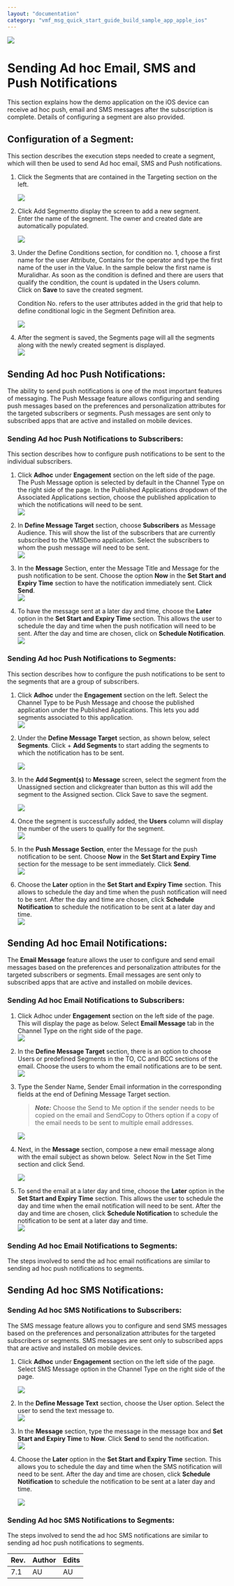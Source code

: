 ```yaml
---
layout: "documentation"
category: "vmf_msg_quick_start_guide_build_sample_app_apple_ios"
---
```

                            

[![](Resources/Images/pdf.png)](http://docs.voltmx.com/8_x_PDFs/messaging/voltmx_foundry_engagement_services_quick_start_guide_build_sample_app_apple_ios.pdf "VoltMX Foundry Engagement Services Quick Start Guide – Building a Sample App – Apple iOS")

Sending Ad hoc Email, SMS and Push Notifications
================================================

This section explains how the demo application on the iOS device can receive ad hoc push, email and SMS messages after the subscription is complete. Details of configuring a segment are also provided.

Configuration of a Segment:
---------------------------

This section describes the execution steps needed to create a segment, which will then be used to send Ad hoc email, SMS and Push notifications.

1.  Click the Segments that are contained in the Targeting section on the left.
    
    ![](Resources/Images/segments.png)
    
2.  Click Add Segmentto display the screen to add a new segment.  
    Enter the name of the segment. The owner and created date are automatically populated.  
      
    ![](Resources/Images/Add_Segment.png)
3.  Under the Define Conditions section, for condition no. 1, choose a first name for the user Attribute, Contains for the operator and type the first name of the user in the Value. In the sample below the first name is Muralidhar. As soon as the condition is defined and there are users that qualify the condition, the count is updated in the Users column.  
    Click on **Save** to save the created segment.
    
    Condition No. refers to the user attributes added in the grid that help to define conditional logic in the Segment Definition area.  
      
    
    ![](Resources/Images/define_conditions_581x282.png)
    
4.  After the segment is saved, the Segments page will all the segments along with the newly created segment is displayed.  
    ![](Resources/Images/new_segments_573x230.png)
    

Sending Ad hoc Push Notifications:
----------------------------------

The ability to send push notifications is one of the most important features of messaging. The Push Message feature allows configuring and sending push messages based on the preferences and personalization attributes for the targeted subscribers or segments. Push messages are sent only to subscribed apps that are active and installed on mobile devices.

### Sending Ad hoc Push Notifications to Subscribers:

This section describes how to configure push notifications to be sent to the individual subscribers.

1.  Click **Adhoc** under **Engagement** section on the left side of the page. The Push Message option is selected by default in the Channel Type on the right side of the page. In the Published Applications dropdown of the Associated Applications section, choose the published application to which the notifications will need to be sent.  
    ![](Resources/Images/adhoc_engagement.png)  
    
2.  In **Define Message Target** section, choose **Subscribers** as Message Audience. This will show the list of the subscribers that are currently subscribed to the VMSDemo application. Select the subscribers to whom the push message will need to be sent.  
    ![](Resources/Images/define_message_target_591x358.png)
    
3.  In the **Message** Section, enter the Message Title and Message for the push notification to be sent. Choose the option **Now** in the **Set Start and Expiry Time** section to have the notification immediately sent. Click **Send**.  
    ![](Resources/Images/message_setexpirytime_598x388.png)
    
4.  To have the message sent at a later day and time, choose the **Later** option in the **Set Start and Expiry Time** section. This allows the user to schedule the day and time when the push notification will need to be sent. After the day and time are chosen, click on **Schedule Notification**.  
    ![](Resources/Images/schedule_notification.png)  
    

### Sending Ad hoc Push Notifications to Segments:

This section describes how to configure the push notifications to be sent to the segments that are a group of subscribers.

1.  Click **Adhoc** under the **Engagement** section on the left. Select the Channel Type to be Push Message and choose the published application under the Published Applications. This lets you add segments associated to this application.  
    ![](Resources/Images/adhoc_engagement2.png)  
    
2.  Under the **Define Message Target** section, as shown below, select **Segments**. Click + **Add Segments** to start adding the segments to which the notification has to be sent.
    
    ![](Resources/Images/Define_message_target_segments_586x184.png)
    
3.  In the **Add Segment(s)** to **Message** screen, select the segment from the Unassigned section and clickgreater than button as this will add the segment to the Assigned section. Click Save to save the segment.
    
    ![](Resources/Images/add_segments_to_message.png)
    
4.  Once the segment is successfully added, the **Users** column will display the number of the users to qualify for the segment.  
    ![](Resources/Images/segments_newly_added.png)  
    
5.  In the **Push Message Section**, enter the Message for the push notification to be sent. Choose **Now** in the **Set Start and Expiry Time** section for the message to be sent immediately. Click **Send**.  
    ![](Resources/Images/segment_push_message.png)
    
6.  Choose the **Later** option in the **Set Start and Expiry Time** section. This allows to schedule the day and time when the push notification will need to be sent. After the day and time are chosen, click **Schedule Notification** to schedule the notification to be sent at a later day and time.  
    ![](Resources/Images/segment_setstartexpiry.png)  
    

Sending Ad hoc Email Notifications:
-----------------------------------

The **Email Message** feature allows the user to configure and send email messages based on the preferences and personalization attributes for the targeted subscribers or segments. Email messages are sent only to subscribed apps that are active and installed on mobile devices.

### Sending Ad hoc Email Notifications to Subscribers:

1.  Click Adhoc under **Engagement** section on the left side of the page. This will display the page as below. Select **Email Message** tab in the Channel Type on the right side of the page.  
    ![](Resources/Images/subscriber_engagement.png)  
    
2.  In the **Define Message Target** section, there is an option to choose Users or predefined Segments in the TO, CC and BCC sections of the email. Choose the users to whom the email notifications are to be sent.  
    ![](Resources/Images/subscribers_define_target_message.png)
    
3.  Type the Sender Name, Sender Email information in the corresponding fields at the end of Defining Message Target section.
    
    > **_Note:_** Choose the Send to Me option if the sender needs to be copied on the email and SendCopy to Others option if a copy of the email needs to be sent to multiple email addresses.
    
    ![](Resources/Images/subscriber_define_message_target.png)
    
4.  Next, in the **Message** section, compose a new email message along with the email subject as shown below.  Select Now in the Set Time section and click Send.
    
    ![](Resources/Images/subscribers_email_message.png)
    
5.  To send the email at a later day and time, choose the **Later** option in the **Set Start and Expiry Time** section. This allows the user to schedule the day and time when the email notification will need to be sent. After the day and time are chosen, click **Schedule Notification** to schedule the notification to be sent at a later day and time.  
    ![](Resources/Images/subscriber_setstartepiry.png)  
    

### Sending Ad hoc Email Notifications to Segments:

The steps involved to send the ad hoc email notifications are similar to sending ad hoc push notifications to segments.

Sending Ad hoc SMS Notifications:
---------------------------------

### Sending Ad hoc SMS Notifications to Subscribers:

The SMS message feature allows you to configure and send SMS messages based on the preferences and personalization attributes for the targeted subscribers or segments. SMS messages are sent only to subscribed apps that are active and installed on mobile devices.

1.  Click **Adhoc** under **Engagement** section on the left side of the page. Select SMS Message option in the Channel Type on the right side of the page.
    
    ![](Resources/Images/SMS_adhoc.png)
    
2.  In the **Define Message Text** section, choose the User option. Select the user to send the text message to.  
    ![](Resources/Images/SMS_definemessagetarget.png)  
    
3.  In the **Message** section, type the message in the message box and **Set Start and Expiry Time** to **Now**. Click **Send** to send the notification.  
    ![](Resources/Images/sms_setstartexpiry.png)  
    
4.  Choose the **Later** option in the **Set Start and Expiry Time** section. This allows you to schedule the day and time when the SMS notification will need to be sent. After the day and time are chosen, click **Schedule Notification** to schedule the notification to be sent at a later day and time.  
    
    ![](Resources/Images/SMS_schedulenotification.png)
    
      
    

### Sending Ad hoc SMS Notifications to Segments:

The steps involved to send the ad hoc SMS notifications are similar to sending ad hoc push notifications to segments.

  
| Rev. | Author | Edits |
| --- | --- | --- |
| 7.1 | AU | AU |
